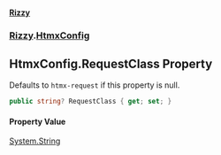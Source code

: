 #### [Rizzy](index 'index')
### [Rizzy](Rizzy 'Rizzy').[HtmxConfig](Rizzy.HtmxConfig 'Rizzy.HtmxConfig')

## HtmxConfig.RequestClass Property

Defaults to `htmx-request` if this property is null.

```csharp
public string? RequestClass { get; set; }
```

#### Property Value
[System.String](https://docs.microsoft.com/en-us/dotnet/api/System.String 'System.String')